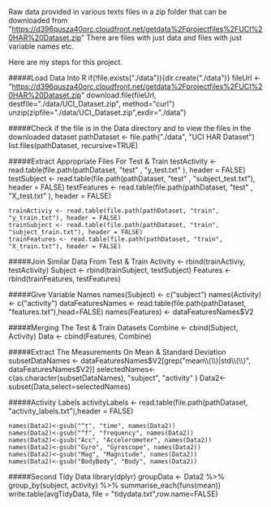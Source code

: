Raw data provided in various texts files in a zip folder that can be downloaded from  "https://d396qusza40orc.cloudfront.net/getdata%2Fprojectfiles%2FUCI%20HAR%20Dataset.zip"
There are files with just data and files with just variable names etc.

Here are my steps for this project.

#####Load Data Into R
    if(!file.exists("./data")){dir.create("./data")}
    fileUrl <- "https://d396qusza40orc.cloudfront.net/getdata%2Fprojectfiles%2FUCI%20HAR%20Dataset.zip"
    download.file(fileUrl, destfile="./data/UCI_Dataset.zip", method="curl")
    unzip(zipfile="./data/UCI_Dataset.zip",exdir="./data")

#####Check if the file is in the Data directory and to view the files in the downloaded dataset
    pathDataset <- file.path("./data", "UCI HAR Dataset")
    list.files(pathDataset, recursive=TRUE)

#####Extract Appropriate Files For Test & Train
    testActivity  <- read.table(file.path(pathDataset, "test" , "y_test.txt" ), header = FALSE)
    testSubject  <- read.table(file.path(pathDataset, "test" , "subject_test.txt"), header = FALSE)
    testFeatures  <- read.table(file.path(pathDataset, "test" , "X_test.txt" ), header = FALSE)

    trainActiviy <- read.table(file.path(pathDataset, "train", "y_train.txt"), header = FALSE)
    trainSubject <- read.table(file.path(pathDataset, "train", "subject_train.txt"), header = FALSE)
    trainFeatures <- read.table(file.path(pathDataset, "train", "X_train.txt"), header = FALSE)

#####Join Similar Data From Test & Train
    Activity <- rbind(trainActiviy, testActivity)
    Subject <- rbind(trainSubject, testSubject)
    Features <- rbind(trainFeatures, testFeatures)

#####Give Variable Names
    names(Subject) <- c("subject")
    names(Activity) <- c("activity")
    dataFeaturesNames <- read.table(file.path(pathDataset, "features.txt"),head=FALSE)
    names(Features) <- dataFeaturesNames$V2

#####Merging The Test & Train Datasets
    Combine <- cbind(Subject, Activity)
    Data <- cbind(Features, Combine)

#####Extract The Measurements On Mean & Standard Deviation
    subsetDataNames <- dataFeaturesNames$V2[grep("mean\\(\\)|std\\(\\)", dataFeaturesNames$V2)]
    selectedNames<-c(as.character(subsetDataNames), "subject", "activity" )
    Data2<-subset(Data,select=selectedNames)

#####Activity Labels
    activityLabels <- read.table(file.path(pathDataset, "activity_labels.txt"),header = FALSE)

    names(Data2)<-gsub("^t", "time", names(Data2))
    names(Data2)<-gsub("^f", "frequency", names(Data2))
    names(Data2)<-gsub("Acc", "Accelerometer", names(Data2))
    names(Data2)<-gsub("Gyro", "Gyroscope", names(Data2))
    names(Data2)<-gsub("Mag", "Magnitude", names(Data2))
    names(Data2)<-gsub("BodyBody", "Body", names(Data2))

#####Second Tidy Data
    library(dplyr)
    groupData <- Data2 %>%
        group_by(subject, activity) %>%
        summarise_each(funs(mean))
    write.table(avgTidyData, file = "tidydata.txt",row.name=FALSE)
